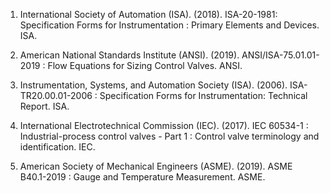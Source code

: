 1. International Society of Automation (ISA). (2018). ISA-20-1981: Specification Forms for Instrumentation : Primary Elements and Devices. ISA.

2. American National Standards Institute (ANSI). (2019). ANSI/ISA-75.01.01-2019 : Flow Equations for Sizing Control Valves. ANSI.

3. Instrumentation, Systems, and Automation Society (ISA). (2006). ISA-TR20.00.01-2006 : Specification Forms for Instrumentation: Technical Report. ISA.

4. International Electrotechnical Commission (IEC). (2017). IEC 60534-1 : Industrial-process control valves - Part 1 : Control valve terminology and identification. IEC.

5. American Society of Mechanical Engineers (ASME). (2019). ASME B40.1-2019 : Gauge and Temperature Measurement. ASME.